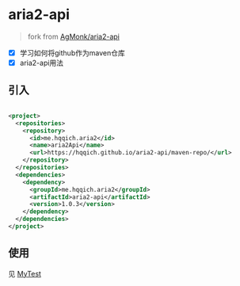 # aria2-api

> fork from [AgMonk/aria2-api](https://github.com/AgMonk/aria2-api)

-[x] 学习如何将github作为maven仓库
-[x] aria2-api用法

## 引入

```xml

<project>
  <repositories>
    <repository>
      <id>me.hqqich.aria2</id>
      <name>aria2Api</name>
      <url>https://hqqich.github.io/aria2-api/maven-repo/</url>
    </repository>
  </repositories>
  <dependencies>
    <dependency>
      <groupId>me.hqqich.aria2</groupId>
      <artifactId>aria2-api</artifactId>
      <version>1.0.3</version>
    </dependency>
  </dependencies>
</project>
```

## 使用

见 [MyTest](src/test/java/me/hqqich/aria2/MyTest.java)
